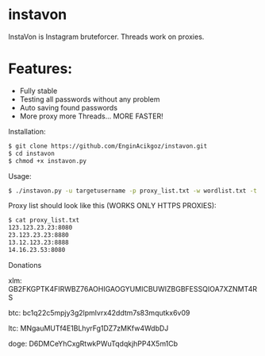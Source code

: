 # instavon
InstaVon is Instagram bruteforcer. Threads work on proxies.

# Features:

  - Fully stable
  - Testing all passwords without any problem
  - Auto saving found passwords
  - More proxy more Threads... MORE FASTER!


Installation:
```sh
$ git clone https://github.com/EnginAcikgoz/instavon.git
$ cd instavon
$ chmod +x instavon.py
```

Usage:
```sh
$ ./instavon.py -u targetusername -p proxy_list.txt -w wordlist.txt -t 20
```

Proxy list should look like this (WORKS ONLY HTTPS PROXIES):
```sh
$ cat proxy_list.txt
123.123.23.23:8080
23.123.23.23:8880
13.12.123.23:8888
14.16.23.53:8080
```




Donations

xlm:
GB2FKGPTK4FIRWBZ76AOHIGAOGYUMICBUWIZBGBFESSQIOA7XZNMT4RS

btc:
bc1q22c5mpjy3g2lpmlvrx42ddtm7s83mqutkx6v09

ltc:
MNgauMUTf4E1BLhyrFg1DZ7zMKfw4WdbDJ

doge:
D6DMCeYhCxgRtwkPWuTqdqkjhPP4X5m1Cb

